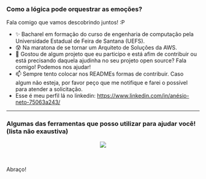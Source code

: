 ### Como a lógica pode orquestrar as emoções?
Fala comigo que vamos descobrindo juntos! :P

<!--
**AnesioSousa/AnesioSousa** is a ✨ _special_ ✨ repository because its `README.md` (this file) appears on your GitHub profile.

Here are some ideas to get you started:
-->
- ✨ Bacharel em formação do curso de engenharia de computação pela Universidade Estadual de Feira de Santana (UEFS).
- 😰 Na maratona de se tornar um Arquiteto de Soluções da AWS.
- 👯 Gostou de algum projeto que eu participo e está afim de contribuir ou está precisando daquela ajudinha no seu projeto open source? Fala comigo! Podemos nos ajudar! 
- 📫 Sempre tento colocar nos READMEs formas de contribuir. Caso algum não esteja, por favor peço que me notifique e farei o possível para atender a solicitação.
-  Esse é meu perfil lá no linkedin: <https://www.linkedin.com/in/anésio-neto-75063a243/>

<hr>

### Algumas das ferramentas que posso utilizar para ajudar você! (lista não exaustiva)

<div  display="flex" , align="center"> 
<p align="center">
  <a href="https://skillicons.dev">
    <img src="https://skillicons.dev/icons?i=excel,git,jenkins,python,flask,django,postgres,mongo,ubuntu,kali,windows,docker,kubernetes,aws" />
  </a>
</p>
<ul></ul>
</div>
<br></br>
Abraço!
